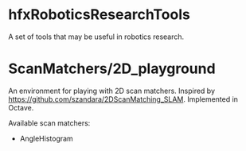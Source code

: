 # hfxRoboticsResearchTools

A set of tools that may be useful in robotics research.

# ScanMatchers/2D_playground

An environment for playing with 2D scan matchers. Inspired by https://github.com/szandara/2DScanMatching_SLAM.
Implemented in Octave.

Available scan matchers:
* AngleHistogram
